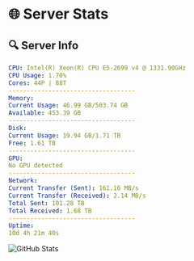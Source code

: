 # 🌐 Server Stats
## 🔍 Server Info
```yaml
CPU: Intel(R) Xeon(R) CPU E5-2699 v4 @ 1331.90GHz
CPU Usage: 1.70%
Cores: 44P | 88T
-----------------------------------
Memory:
Current Usage: 46.99 GB/503.74 GB
Available: 453.39 GB
-----------------------------------
Disk:
Current Usage: 19.94 GB/1.71 TB
Free: 1.61 TB
-----------------------------------
GPU:
No GPU detected
-----------------------------------
Network:
Current Transfer (Sent): 161.16 MB/s
Current Transfer (Received): 2.14 MB/s
Total Sent: 101.28 TB
Total Received: 1.68 TB
-----------------------------------
Uptime:
10d 4h 21m 40s
```
![GitHub Stats](https://img.shields.io/badge/Updated-2025-02-18_03:04:58-blue)